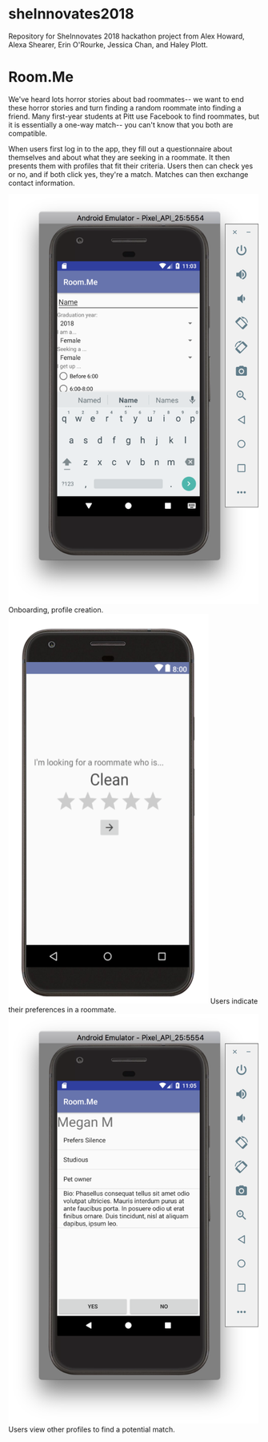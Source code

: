 # sheInnovates2018

Repository for SheInnovates 2018 hackathon project from Alex Howard, Alexa Shearer, Erin O'Rourke, Jessica Chan, and Haley Plott.

# Room.Me

We've heard lots horror stories about bad roommates-- we want to end these horror stories and turn finding a random roommate into finding a friend. Many first-year students at Pitt use Facebook to find roommates, but it is essentially a one-way match-- you can't know that you both are compatible.

When users first log in to the app, they fill out a questionnaire about themselves and about what they are seeking in a roommate. It then presents them with profiles that fit their criteria. Users then can check yes or no, and if both click yes, they're a match. Matches can then exchange contact information.

<img src="https://github.com/ashes303/sheInnovates2018/blob/master/Questionaire.png" width="500">
Onboarding, profile creation.
<img src="https://github.com/ashes303/sheInnovates2018/blob/master/Survey.png" width="400">
Users indicate their preferences in a roommate.
<img src="https://github.com/ashes303/sheInnovates2018/blob/master/Viewing%20Profile.png" width="500">
Users view other profiles to find a potential match.
